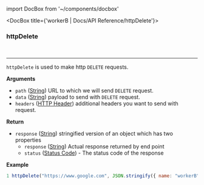 import DocBox from '~/components/docbox'

<DocBox title={'workerB | Docs/API Reference/httpDelete'}>

### **httpDelete**
<br/>
<hr/>

`httpDelete` is used to make http `DELETE` requests.

**Arguments**

-   `path` ([String](https://developer.mozilla.org/docs/Web/JavaScript/Reference/Global_Objects/String)) URL to which we will send `DELETE` request.
-   `data` ([String](https://developer.mozilla.org/docs/Web/JavaScript/Reference/Global_Objects/String)) payload to send with `DELETE` request.
-   `headers` ([HTTP Header](https://developer.mozilla.org/en-US/docs/Glossary/HTTP_header)) additional headers you want to send with request.

**Return**

-   `response` ([String](https://developer.mozilla.org/docs/Web/JavaScript/Reference/Global_Objects/String)) stringified version of an object which has two properties
    -   `response` ([String](https://developer.mozilla.org/docs/Web/JavaScript/Reference/Global_Objects/String)) Actual response returned by end point
    -   `status` ([Status Code](https://developer.mozilla.org/en-US/docs/Web/HTTP/Status)) - The status code of the response

**Example**

```javascript
1 httpDelete("https://www.google.com", JSON.stringify({ name: "workerB" }), {"content-type": "application/json"})
```

</DocBox>